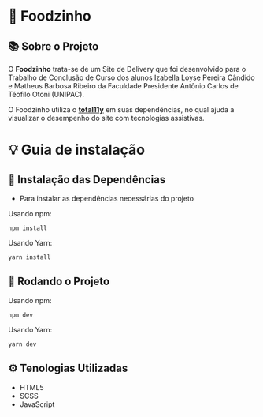 # 🍔 Foodzinho

## 📚 Sobre o Projeto

O **Foodzinho** trata-se de um Site de Delivery que foi desenvolvido para o
Trabalho de Conclusão de Curso dos alunos Izabella Loyse Pereira Cândido
e Matheus Barbosa Ribeiro da Faculdade Presidente Antônio Carlos de Téofilo Otoni
(UNIPAC).

O Foodzinho utiliza o **[total11y](https://khan.github.io/tota11y/)** em suas dependências, no qual ajuda a visualizar o desempenho do site com tecnologias
assistivas.

# 💡 Guia de instalação

## 🔮 Instalação das Dependências

- Para instalar as dependências necessárias do projeto

Usando npm:

```
npm install
```

Usando Yarn:

```
yarn install
```

## 📌 Rodando o Projeto

Usando npm:

```
npm dev
```

Usando Yarn:

```
yarn dev
```

## ⚙️ Tenologias Utilizadas

- HTML5
- SCSS
- JavaScript
